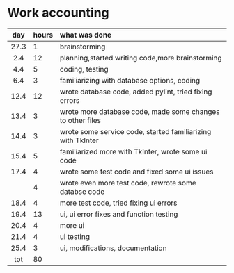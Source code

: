 # Work accounting

| day | hours | what was done  |
| :---: | :---| :-----|
| 27.3 | 1   | brainstorming |
| 2.4 | 12   | planning,started writing code,more brainstorming |
| 4.4 | 5    | coding, testing |
| 6.4 | 3    | familiarizing with database options, coding|
| 12.4| 12   | wrote database code, added pylint, tried fixing errors |
| 13.4| 3    | wrote more database code, made some changes to other files |
| 14.4| 3    | wrote some service code, started familiarizing with TkInter|
| 15.4| 5    | familiarized more with TkInter, wrote some ui code|
| 17.4| 4    | wrote some test code and fixed some ui issues|
|     | 4    | wrote even more test code, rewrote some databse code|
| 18.4| 4    | more test code, tried fixing ui errors|
| 19.4| 13   | ui, ui error fixes and function testing|
| 20.4| 4    | more ui|
| 21.4| 4    | ui testing|
| 25.4| 3    | ui, modifications, documentation| 
| tot | 80   | |
